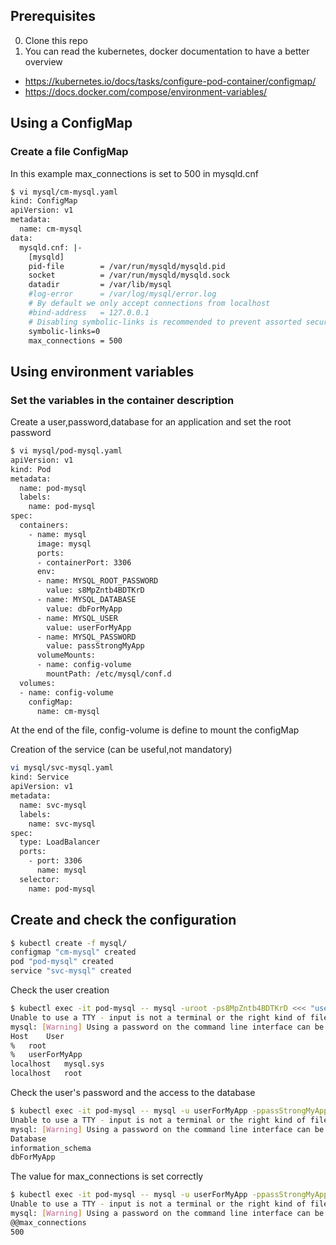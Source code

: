 ## Prerequisites

0. Clone this repo
1. You can read the kubernetes, docker documentation to have a better overview 
- https://kubernetes.io/docs/tasks/configure-pod-container/configmap/
- https://docs.docker.com/compose/environment-variables/

## Using a ConfigMap
### Create a file ConfigMap
In this example max_connections is set to 500 in mysqld.cnf

```sh
$ vi mysql/cm-mysql.yaml 
kind: ConfigMap
apiVersion: v1
metadata:
  name: cm-mysql
data:
  mysqld.cnf: |-
    [mysqld]
    pid-file        = /var/run/mysqld/mysqld.pid
    socket          = /var/run/mysqld/mysqld.sock
    datadir         = /var/lib/mysql
    #log-error      = /var/log/mysql/error.log
    # By default we only accept connections from localhost
    #bind-address   = 127.0.0.1
    # Disabling symbolic-links is recommended to prevent assorted security risks
    symbolic-links=0
    max_connections = 500
```

## Using environment variables
### Set the variables in the container description
Create a user,password,database for an application and set the root password
```sh
$ vi mysql/pod-mysql.yaml 
apiVersion: v1
kind: Pod
metadata:
  name: pod-mysql
  labels:
    name: pod-mysql
spec:
  containers:
    - name: mysql
      image: mysql
      ports:
      - containerPort: 3306
      env:
      - name: MYSQL_ROOT_PASSWORD
        value: s8MpZntb4BDTKrD
      - name: MYSQL_DATABASE
        value: dbForMyApp
      - name: MYSQL_USER
        value: userForMyApp
      - name: MYSQL_PASSWORD
        value: passStrongMyApp
      volumeMounts:
      - name: config-volume
        mountPath: /etc/mysql/conf.d
  volumes:
  - name: config-volume
    configMap:
      name: cm-mysql
```
At the end of the file, config-volume is define to mount the configMap

Creation of the service (can be useful,not mandatory)
```sh
vi mysql/svc-mysql.yaml 
kind: Service
apiVersion: v1
metadata:
  name: svc-mysql
  labels:
    name: svc-mysql
spec:
  type: LoadBalancer
  ports:
    - port: 3306
      name: mysql
  selector:
    name: pod-mysql
```

## Create and check the configuration
```sh
$ kubectl create -f mysql/
configmap "cm-mysql" created
pod "pod-mysql" created
service "svc-mysql" created
```

Check the user creation
```sh
$ kubectl exec -it pod-mysql -- mysql -uroot -ps8MpZntb4BDTKrD <<< "use mysql; select Host,User from user;"
Unable to use a TTY - input is not a terminal or the right kind of file
mysql: [Warning] Using a password on the command line interface can be insecure.
Host	User
%	root
%	userForMyApp
localhost	mysql.sys
localhost	root
```

Check the user's password and the access to the database
```sh
$ kubectl exec -it pod-mysql -- mysql -u userForMyApp -ppassStrongMyApp <<< "show databases;"
Unable to use a TTY - input is not a terminal or the right kind of file
mysql: [Warning] Using a password on the command line interface can be insecure.
Database
information_schema
dbForMyApp
```

The value for max_connections is set correctly
```sh
$ kubectl exec -it pod-mysql -- mysql -u userForMyApp -ppassStrongMyApp <<< "select @@max_connections"
Unable to use a TTY - input is not a terminal or the right kind of file
mysql: [Warning] Using a password on the command line interface can be insecure.
@@max_connections
500
```
